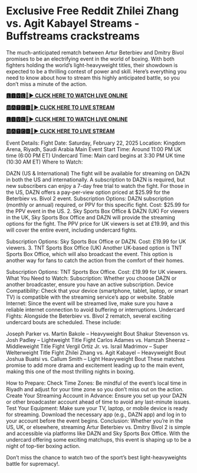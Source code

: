 # Exclusive Free Reddit Zhilei Zhang vs. Agit Kabayel Streams - Buffstreams crackstreams

The much-anticipated rematch between Artur Beterbiev and Dmitry Bivol promises to be an electrifying event in the world of boxing. With both fighters holding the world’s light-heavyweight titles, their showdown is expected to be a thrilling contest of power and skill. Here’s everything you need to know about how to stream this highly anticipated battle, so you don’t miss a minute of the action.

**[🅻🅸🆅🅴🔴▶️ CLICK HERE TO WATCH LIVE ONLINE](https://tinyurl.com/ycx7kkyd)**

**[🆆🅰🆃🅲🅷🔴▶️ CLICK HERE TO LIVE STREAM](https://tinyurl.com/ycx7kkyd)**

**[🅻🅸🆅🅴🔴▶️ CLICK HERE TO WATCH LIVE ONLINE](https://tinyurl.com/ycx7kkyd)**

**[🆆🅰🆃🅲🅷🔴▶️ CLICK HERE TO LIVE STREAM](https://tinyurl.com/ycx7kkyd)**

Event Details:
Fight Date: Saturday, February 22, 2025
Location: Kingdom Arena, Riyadh, Saudi Arabia
Main Event Start Time: Around 11:00 PM UK time (6:00 PM ET)
Undercard Time: Main card begins at 3:30 PM UK time (10:30 AM ET)
Where to Watch:

DAZN (US & International)
The fight will be available for streaming on DAZN in both the US and internationally. A subscription to DAZN is required, but new subscribers can enjoy a 7-day free trial to watch the fight. For those in the US, DAZN offers a pay-per-view option priced at $25.99 for the Beterbiev vs. Bivol 2 event.
Subscription Options: DAZN subscription (monthly or annual) required, or PPV for this specific fight.
Cost: $25.99 for the PPV event in the US.
2. Sky Sports Box Office & DAZN (UK)
For viewers in the UK, Sky Sports Box Office and DAZN will provide the streaming options for the fight. The PPV price for UK viewers is set at £19.99, and this will cover the entire event, including undercard fights.

Subscription Options: Sky Sports Box Office or DAZN.
Cost: £19.99 for UK viewers.
3. TNT Sports Box Office (UK)
Another UK-based option is TNT Sports Box Office, which will also broadcast the event. This option is another way for fans to catch the action from the comfort of their homes.

Subscription Options: TNT Sports Box Office.
Cost: £19.99 for UK viewers.
What You Need to Watch:
Subscription: Whether you choose DAZN or another broadcaster, ensure you have an active subscription.
Device Compatibility: Check that your device (smartphone, tablet, laptop, or smart TV) is compatible with the streaming service’s app or website.
Stable Internet: Since the event will be streamed live, make sure you have a reliable internet connection to avoid buffering or interruptions.
Undercard Fights:
Alongside the Beterbiev vs. Bivol 2 rematch, several exciting undercard bouts are scheduled. These include:

Joseph Parker vs. Martin Bakole – Heavyweight Bout
Shakur Stevenson vs. Josh Padley – Lightweight Title Fight
Carlos Adames vs. Hamzah Sheeraz – Middleweight Title Fight
Vergil Ortiz Jr. vs. Israil Madrimov – Super Welterweight Title Fight
Zhilei Zhang vs. Agit Kabayel – Heavyweight Bout
Joshua Buatsi vs. Callum Smith – Light Heavyweight Bout
These matches promise to add more drama and excitement leading up to the main event, making this one of the most thrilling nights in boxing.

How to Prepare:
Check Time Zones: Be mindful of the event’s local time in Riyadh and adjust for your time zone so you don’t miss out on the action.
Create Your Streaming Account in Advance: Ensure you set up your DAZN or other broadcaster account ahead of time to avoid any last-minute issues.
Test Your Equipment: Make sure your TV, laptop, or mobile device is ready for streaming. Download the necessary app (e.g., DAZN app) and log in to your account before the event begins.
Conclusion:
Whether you’re in the US, UK, or elsewhere, streaming Artur Beterbiev vs. Dmitry Bivol 2 is simple and accessible via platforms like DAZN and Sky Sports Box Office. With the undercard offering some exciting matchups, this event is shaping up to be a night of top-tier boxing action.

Don’t miss the chance to watch two of the sport’s best light-heavyweights battle for supremacy!.
